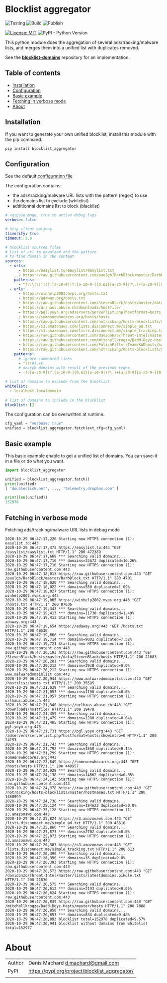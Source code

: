 # Blocklist aggregator

![Testing](https://github.com/dmachard/blocklist-aggregator/workflows/Testing/badge.svg) ![Build](https://github.com/dmachard/blocklist-aggregator/workflows/Build/badge.svg) ![Publish](https://github.com/dmachard/blocklist-aggregator/workflows/Publish%20to%20PyPI/badge.svg) 

[![License: MIT](https://img.shields.io/badge/License-MIT-yellow.svg)](https://opensource.org/licenses/MIT)
![PyPI - Python Version](https://img.shields.io/pypi/pyversions/blocklist_aggregator)

This python module does the aggregation of several ads/tracking/malware lists, and merges them into a unified list with duplicates removed.

See the **[blocklist-domains](https://github.com/dmachard/blocklist-domains)** repository for an implementation.

## Table of contents
* [Installation](#installation)
* [Configuration](#configuration)
* [Basic example](#basic-example)
* [Fetching in verbose mode](#fetching-in-verbose-mode)
* [About](#about)

## Installation

If you want to generate your own unified blocklist, 
install this module with the pip command.

```python
pip install blocklist_aggregator
```

## Configuration

See the default [configuration file](https://github.com/dmachard/blocklist-aggregator/blob/main/blocklist_aggregator/blocklist.conf)

The configuration contains:
- the ads/tracking/malware URL lists with the pattern (regex) to use
- the domains list to exclude (whitelist)
- additionnal domains list to block (blacklist)

```yaml
# verbose mode, true to active debug logs
verbose: false

# http client options
tlsverify: true
timeout: 5.0

# blocklist sources files
# list of url to download and the pattern 
# to find domain in the content
sources:
  - urls:
      - https://easylist.to/easylist/easylist.txt
      - https://raw.githubusercontent.com/paulgb/BarbBlock/master/BarbBlock.txt
    patterns:
      - ^(?:\|\|)((?:[a-z0-9](?:[a-z0-9-]{0,61}[a-z0-9])?\.)+[a-z0-9][a-z0-9-]{0,61}[a-z0-9])(?:\^)$
  - urls:
      - https://winhelp2002.mvps.org/hosts.txt
      - https://adaway.org/hosts.txt
      - https://raw.githubusercontent.com/StevenBlack/hosts/master/data/StevenBlack/hosts
      - https://urlhaus.abuse.ch/downloads/hostfile/
      - https://pgl.yoyo.org/adservers/serverlist.php?hostformat=hosts;showintro=0
      - https://someonewhocares.org/hosts/hosts
      - https://raw.githubusercontent.com/notracking/hosts-blocklists/master/hostnames.txt
      - https://s3.amazonaws.com/lists.disconnect.me/simple_ad.txt
      - https://s3.amazonaws.com/lists.disconnect.me/simple_tracking.txt
      - https://raw.githubusercontent.com/davidonzo/Threat-Intel/master/lists/latestdomains.piHole.txt
      - https://raw.githubusercontent.com/mitchellkrogza/Badd-Boyz-Hosts/master/hosts
      - https://raw.githubusercontent.com/PolishFiltersTeam/KADhosts/master/KADhosts.txt
      - https://raw.githubusercontent.com/notracking/hosts-blocklists/master/dnscrypt-proxy/dnscrypt-proxy.blacklist.txt
    patterns:
      # ignore commented lines
      - ^(?!#).+$
      # search domains with result of the previous regex
      - (?:[a-z0-9](?:[a-z0-9-]{0,61}[a-z0-9])?\.)+[a-z0-9][a-z0-9-]{0,61}[a-z0-9]

# list of domains to exclude from the blocklist
whitelist:
  - localhost.localdomain
  
# list of domains to include in the blocklist
blacklist: []
```

The configuration can be overwritten at runtime.

```python
cfg_yaml = "verbose: true"
unified = blocklist_aggregator.fetch(ext_cfg=cfg_yaml)
```

## Basic example

This basic example enable to get a unified list of domains.
You can save-it in a file or do what you want.

```python
import blocklist_aggregator

unified = blocklist_aggregator.fetch()
print(unified)
[ "doubleclick.net", ..., "telemetry.dropbox.com" ]

print(len(unified))
152978
```

## Fetching in verbose mode

Fetching ads/tracking/malware URL lists in debug mode
```
2020-10-29 06:47:17,220 Starting new HTTPS connection (1): easylist.to:443
2020-10-29 06:47:17,473 https://easylist.to:443 "GET /easylist/easylist.txt HTTP/1.1" 200 472389
2020-10-29 06:47:17,669 *** Searching valid domains...
2020-10-29 06:47:17,710 *** domains=23672 duplicated=10.26%
2020-10-29 06:47:17,710 Starting new HTTPS connection (1): raw.githubusercontent.com:443
2020-10-29 06:47:18,013 https://raw.githubusercontent.com:443 "GET /paulgb/BarbBlock/master/BarbBlock.txt HTTP/1.1" 200 4701
2020-10-29 06:47:18,020 *** Searching valid domains...
2020-10-29 06:47:18,022 *** domains=550 duplicated=1.09%
2020-10-29 06:47:18,027 Starting new HTTPS connection (1): winhelp2002.mvps.org:443
2020-10-29 06:47:19,065 https://winhelp2002.mvps.org:443 "GET /hosts.txt HTTP/1.1" 200 87636
2020-10-29 06:47:19,343 *** Searching valid domains...
2020-10-29 06:47:19,413 *** domains=11730 duplicated=1.49%
2020-10-29 06:47:19,413 Starting new HTTPS connection (1): adaway.org:443
2020-10-29 06:47:19,654 https://adaway.org:443 "GET /hosts.txt HTTP/1.1" 200 48536
2020-10-29 06:47:19,666 *** Searching valid domains...
2020-10-29 06:47:19,714 *** domains=9002 duplicated=7.52%
2020-10-29 06:47:19,721 Starting new HTTPS connection (1): raw.githubusercontent.com:443
2020-10-29 06:47:20,193 https://raw.githubusercontent.com:443 "GET /StevenBlack/hosts/master/data/StevenBlack/hosts HTTP/1.1" 200 21683
2020-10-29 06:47:20,201 *** Searching valid domains...
2020-10-29 06:47:20,212 *** domains=2938 duplicated=0.0%
2020-10-29 06:47:20,212 Starting new HTTPS connection (1): www.malwaredomainlist.com:443
2020-10-29 06:47:20,944 https://www.malwaredomainlist.com:443 "GET /hostslist/hosts.txt HTTP/1.1" 200 35585
2020-10-29 06:47:21,039 *** Searching valid domains...
2020-10-29 06:47:21,057 *** domains=1106 duplicated=0.0%
2020-10-29 06:47:21,057 Starting new HTTPS connection (1): urlhaus.abuse.ch:443
2020-10-29 06:47:21,340 https://urlhaus.abuse.ch:443 "GET /downloads/hostfile/ HTTP/1.1" 200 19478
2020-10-29 06:47:21,459 *** Searching valid domains...
2020-10-29 06:47:21,479 *** domains=2280 duplicated=0.04%
2020-10-29 06:47:21,485 Starting new HTTPS connection (1): pgl.yoyo.org:443
2020-10-29 06:47:21,731 https://pgl.yoyo.org:443 "GET /adservers/serverlist.php?hostformat=hosts;showintro=0 HTTP/1.1" 200 24153
2020-10-29 06:47:21,743 *** Searching valid domains...
2020-10-29 06:47:21,792 *** domains=3568 duplicated=0.14%
2020-10-29 06:47:21,799 Starting new HTTPS connection (1): someonewhocares.org:443
2020-10-29 06:47:22,849 https://someonewhocares.org:443 "GET /hosts/hosts HTTP/1.1" 200 449957
2020-10-29 06:47:24,029 *** Searching valid domains...
2020-10-29 06:47:24,138 *** domains=14662 duplicated=0.85%
2020-10-29 06:47:24,143 Starting new HTTPS connection (1): raw.githubusercontent.com:443
2020-10-29 06:47:24,378 https://raw.githubusercontent.com:443 "GET /notracking/hosts-blocklists/master/hostnames.txt HTTP/1.1" 200 1468999
2020-10-29 06:47:24,738 *** Searching valid domains...
2020-10-29 06:47:25,124 *** domains=194622 duplicated=50.0%
2020-10-29 06:47:25,128 Starting new HTTPS connection (1): s3.amazonaws.com:443
2020-10-29 06:47:25,824 https://s3.amazonaws.com:443 "GET /lists.disconnect.me/simple_ad.txt HTTP/1.1" 200 43616
2020-10-29 06:47:25,866 *** Searching valid domains...
2020-10-29 06:47:25,873 *** domains=2702 duplicated=0.0%
2020-10-29 06:47:25,873 Starting new HTTPS connection (1): s3.amazonaws.com:443
2020-10-29 06:47:26,383 https://s3.amazonaws.com:443 "GET /lists.disconnect.me/simple_tracking.txt HTTP/1.1" 200 613
2020-10-29 06:47:26,390 *** Searching valid domains...
2020-10-29 06:47:26,390 *** domains=35 duplicated=0.0%
2020-10-29 06:47:26,393 Starting new HTTPS connection (1): raw.githubusercontent.com:443
2020-10-29 06:47:26,573 https://raw.githubusercontent.com:443 "GET /davidonzo/Threat-Intel/master/lists/latestdomains.piHole.txt HTTP/1.1" 200 21830
2020-10-29 06:47:26,575 *** Searching valid domains...
2020-10-29 06:47:26,613 *** domains=2193 duplicated=0.05%
2020-10-29 06:47:26,624 Starting new HTTPS connection (1): raw.githubusercontent.com:443
2020-10-29 06:47:26,839 https://raw.githubusercontent.com:443 "GET /mitchellkrogza/Badd-Boyz-Hosts/master/hosts HTTP/1.1" 200 7888
2020-10-29 06:47:26,850 *** Searching valid domains...
2020-10-29 06:47:26,857 *** domains=834 duplicated=0.48%
2020-10-29 06:47:26,893 blocklist total=152978 duplicated=9.57%
2020-10-29 06:47:26,941 blocklist without domains from whitelist total=152977
```

# About

| | |
| ------------- | ------------- |
| Author | Denis Machard <d.machard@gmail.com> |
| PyPI | https://pypi.org/project/blocklist_aggregator/ |
| | |

